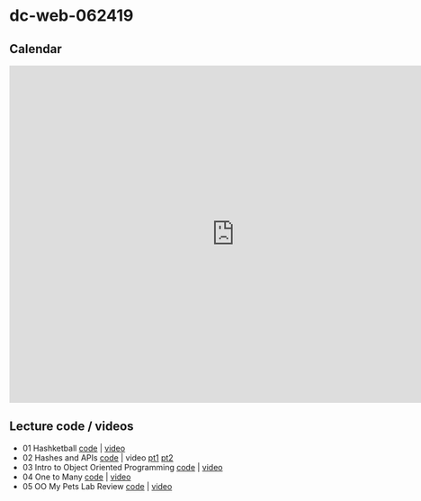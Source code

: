 # dc-web-062419

## Calendar

<iframe src="https://calendar.google.com/calendar/b/1/embed?height=600&amp;wkst=1&amp;bgcolor=%23ffffff&amp;ctz=America%2FNew_York&amp;src=ZmxhdGlyb25zY2hvb2wuY29tX2FjZDlram5kc2d2NGw1dnM5NGw1b3BmZGRvQGdyb3VwLmNhbGVuZGFyLmdvb2dsZS5jb20&amp;src=ZmxhdGlyb25zY2hvb2wuY29tX3A4ajk2M3ZkNDRqaTU2OThmM2k0bmtycTcwQGdyb3VwLmNhbGVuZGFyLmdvb2dsZS5jb20&amp;color=%237986CB&amp;color=%238E24AA&amp;mode=WEEK" style="border-width:0" width="800" height="600" frameborder="0" scrolling="no"></iframe>

## Lecture code / videos

* 01 Hashketball [code](https://github.com/learn-co-students/dc-web-062419/tree/master/01-hashketball-review) | [video](https://youtu.be/aQ8C3U566MQ)
* 02 Hashes and APIs [code](https://github.com/learn-co-students/dc-web-062419/tree/master/02-apis-and-the-internet) | video [pt1](https://youtu.be/NQZz6BSxD7U) [pt2](https://youtu.be/6_1BG6r0Q-E)
* 03 Intro to Object Oriented Programming [code](https://github.com/learn-co-students/dc-web-062419/tree/master/3-Intro-to-OO) | [video](https://youtu.be/0rZrYTXLWEM)
* 04 One to Many [code](https://github.com/learn-co-students/dc-web-062419/tree/master/4-One-to-Many) | [video](https://youtu.be/hTYIsJS8JFg)
* 05 OO My Pets Lab Review [code](https://github.com/learn-co-students/dc-web-062419/tree/master/05-OO-My-Pets-Review) | [video](https://youtu.be/Xa-99G1B8nQ)